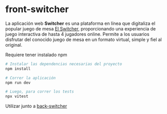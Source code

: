 # front-switcher
La aplicación web **Switcher** es una plataforma en línea que digitaliza el popular juego de mesa [El Switcher](https://maldon.com.ar/blog/projects/el-switcher/), proporcionando una experiencia de juego interactiva de hasta 4 jugadores online. Permite a los usuarios disfrutar del conocido juego de mesa en un formato virtual, simple y fiel al original.

Requiere tener instalado npm

```bash
# Instalar las dependencias necesarias del proyecto
npm install

# Correr la aplicación
npm run dev

# Luego, para correr los tests
npx vitest
```
Utilizar junto a [back-switcher](https://github.com/AguilaMolinera/Switcher-Back)
